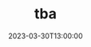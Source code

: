 ---
date: "2023-03-30T13:00:00"
speaker: "Kadir Çeven"
affiliation: "Bilkent University, Turkey"
title: "tba"
type: "lunchtalk"
abstract: false
---